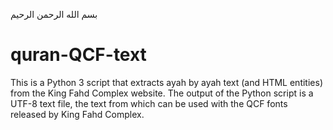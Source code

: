 بسم الله الرحمن الرحيم

# quran-QCF-text
This is a Python 3 script that extracts ayah by ayah text (and HTML entities) from the King Fahd Complex website. The output of the Python script is a UTF-8 text file, the text from which can be used with the QCF fonts released by King Fahd Complex.
